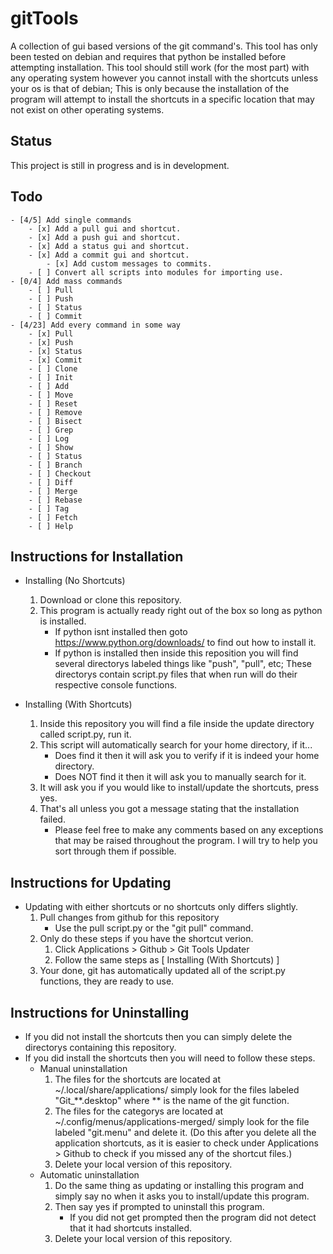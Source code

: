 # gitTools
A collection of gui based versions of the git command's. This tool has only been tested on debian and requires that python be installed before attempting installation. This tool should still work (for the most part) with any operating system however you cannot install with the shortcuts unless your os is that of debian; This is only because the installation of the program will attempt to install the shortcuts in a specific location that may not exist on other operating systems. 

## Status
This project is still in progress and is in development.

## Todo
    - [4/5] Add single commands
        - [x] Add a pull gui and shortcut.
        - [x] Add a push gui and shortcut.
        - [x] Add a status gui and shortcut.
        - [x] Add a commit gui and shortcut.
            - [x] Add custom messages to commits.
        - [ ] Convert all scripts into modules for importing use.
    - [0/4] Add mass commands
        - [ ] Pull
        - [ ] Push
        - [ ] Status
        - [ ] Commit
    - [4/23] Add every command in some way
        - [x] Pull
        - [x] Push
        - [x] Status
        - [x] Commit
        - [ ] Clone
        - [ ] Init
        - [ ] Add
        - [ ] Move
        - [ ] Reset
        - [ ] Remove
        - [ ] Bisect
        - [ ] Grep
        - [ ] Log
        - [ ] Show
        - [ ] Status
        - [ ] Branch
        - [ ] Checkout
        - [ ] Diff
        - [ ] Merge
        - [ ] Rebase
        - [ ] Tag
        - [ ] Fetch
        - [ ] Help


## Instructions for Installation
- Installing (No Shortcuts)
    1. Download or clone this repository.
    2. This program is actually ready right out of the box so long as python is installed.
        - If python isnt installed then goto https://www.python.org/downloads/ to find out how to install it.
        - If python is installed then inside this reposition you will find several directorys labeled things like "push", "pull", etc; These directorys contain script.py files that when run will do their respective console functions.

- Installing (With Shortcuts)

    1. Inside this repository you will find a file inside the update directory called script.py, run it.
    2. This script will automatically search for your home directory, if it...
        - Does find it then it will ask you to verify if it is indeed your home directory.
        - Does NOT find it then it will ask you to manually search for it.
    3. It will ask you if you would like to install/update the shortcuts, press yes.
    4. That's all unless you got a message stating that the installation failed.
        - Please feel free to make any comments based on any exceptions that may be raised throughout the program. I will try to help you sort through them if possible.

## Instructions for Updating
- Updating with either shortcuts or no shortcuts only differs slightly.
    1. Pull changes from github for this repository
        - Use the pull script.py or the "git pull" command.
    2. Only do these steps if you have the shortcut verion.
        1. Click Applications > Github > Git Tools Updater
        2. Follow the same steps as [ Installing (With Shortcuts) ]
    3. Your done, git has automatically updated all of the script.py functions, they are ready to use.

## Instructions for Uninstalling
- If you did not install the shortcuts then you can simply delete the directorys containing this repository.
- If you did install the shortcuts then you will need to follow these steps.
    - Manual uninstallation
        1. The files for the shortcuts are located at ~/.local/share/applications/ simply look for the files labeled "Git_**.desktop" where ** is the name of the git function.
        2. The files for the categorys are located at ~/.config/menus/applications-merged/ simply look for the file labeled "git.menu" and delete it. (Do this after you delete all the application shortcuts, as it is easier to check under Applications > Github to check if you missed any of the shortcut files.)
        3. Delete your local version of this repository.
    - Automatic uninstallation
        1. Do the same thing as updating or installing this program and simply say no when it asks you to install/update this program.
        2. Then say yes if prompted to uninstall this program.
            - If you did not get prompted then the program did not detect that it had shortcuts installed.
        3. Delete your local version of this repository.